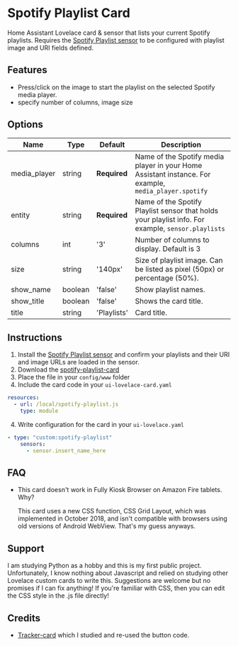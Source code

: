 # Spotify Playlist Card
Home Assistant Lovelace card &amp; sensor that lists your current Spotify playlists. Requires the [Spotify Playlist sensor](https://github.com/dnguyen800/Spotify-Playlist-Sensor) to be configured with playlist image and URI fields defined. 

## Features
  - Press/click on the image to start the playlist on the selected Spotify media player.
  - specify number of columns, image size
  

## Options

| Name | Type | Default | Description
| ---- | ---- | ------- | -----------
| media_player | string | **Required** | Name of the Spotify media player in your Home Assistant instance. For example, `media_player.spotify`
| entity| string | **Required** | Name of the Spotify Playlist sensor that holds your playlist info. For example, `sensor.playlists`
| columns | int | '3' | Number of columns to display. Default is 3
| size | string | '140px' | Size of playlist image. Can be listed as pixel (50px) or percentage (50%).
| show_name | boolean | 'false' | Show playlist names. 
| show_title | boolean | 'false' | Shows the card title. 
| title | string | 'Playlists' | Card title.

## Instructions
1. Install the [Spotify Playlist sensor](https://github.com/dnguyen800/Spotify-Playlist-Sensor) and confirm your playlists and their URI and image URLs are loaded in the sensor.
1. Download the [spotify-playlist-card](https://raw.githubusercontent.com/dnguyen800/Spotify-Playlist/master/spotify-playlist-card.js)
2. Place the file in your `config/www` folder
3. Include the card code in your `ui-lovelace-card.yaml`
```yaml
resources:
  - url: /local/spotify-playlist.js
    type: module
```
4. Write configuration for the card in your `ui-lovelace.yaml`

```yaml
- type: "custom:spotify-playlist"
    sensors:
      - sensor.insert_name_here
```

## FAQ
 - This card doesn't work in Fully Kiosk Browser on Amazon Fire tablets. Why?

   This card uses a new CSS function, CSS Grid Layout, which was implemented in October 2018, and isn't compatible with browsers using old versions of Android WebView. That's my guess anyways.

## Support
I am studying Python as a hobby and this is my first public project. Unfortunately, I know nothing about Javascript and relied on studying other Lovelace custom cards to write this. Suggestions are welcome but no promises if I can fix anything! If you're familiar with CSS, then you can edit the CSS style in the .js file directly!

## Credits
  - [Tracker-card](https://github.com/custom-cards/tracker-card) which I studied and re-used the button code.

